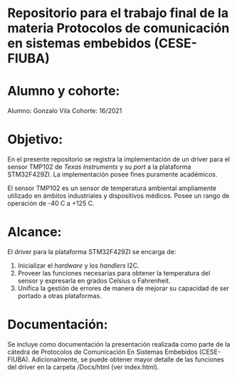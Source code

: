 # Repositorio para el trabajo final de la materia Protocolos de comunicación en sistemas embebidos (CESE-FIUBA)

Alumno y cohorte:
=================
Alumno: Gonzalo Vila
Cohorte: 16/2021

Objetivo:
=========
En el presente repositorio se registra la implementación de un driver para el sensor TMP102 de *Texas Instruments* y su *port* a la plataforma STM32F429ZI. La implementación posee fines puramente académicos.

El sensor TMP102 es un sensor de temperatura ambiental ampliamente utilizado en ámbitos industriales y dispositivos médicos. Posee un rango de operación de -40 C a +125 C.

Alcance:
========
El driver para la plataforma STM32F429ZI se encarga de:

1. Inicializar el *hardware* y los *handlers* I2C.
2. Proveer las funciones necesarias para obtener la temperatura del sensor y expresarla en grados Celsius o Fahrenheit.
3. Unifica la gestión de errores de manera de mejorar su capacidad de ser portado a otras plataformas.

Documentación:
==============
Se incluye como documentación la presentación realizada como parte de la cátedra de Protocolos de Comunicación En Sistemas Embebidos (CESE-FIUBA).
Adicionalmente, se puede obtener mayor detalle de las funciones del driver en la carpeta /Docs/html (ver index.html).
